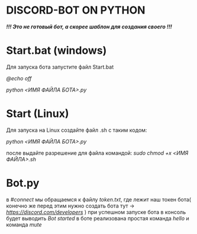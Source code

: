 # DISCORD-BOT ON PYTHON

***!!! Это не готовый бот, а скорее шаблон для создания своего !!!***

# Start.bat (windows)
Для запуска бота запустите файл Start.bat


*@echo off*

*python <ИМЯ ФАЙЛА БОТА>.py*


# Start (Linux)
Для запуска на Linux создайте файл .sh с таким кодом:

*python <ИМЯ ФАЙЛА БОТА>.py*

после выдайте разрешение для файла командой: *sudo chmod +x <ИМЯ ФАЙЛА>.sh*

# Bot.py 

в *#connect* мы обращаемся к файлу *token.txt*, где лежит наш токен бота( конечно же перед этим нужно создать бота  тут -> *https://discord.com/developers* )
при успешном запуске бота в консоль будет выводить *Bot started*
в боте реализована простая команда *hello* и команда *mute*
